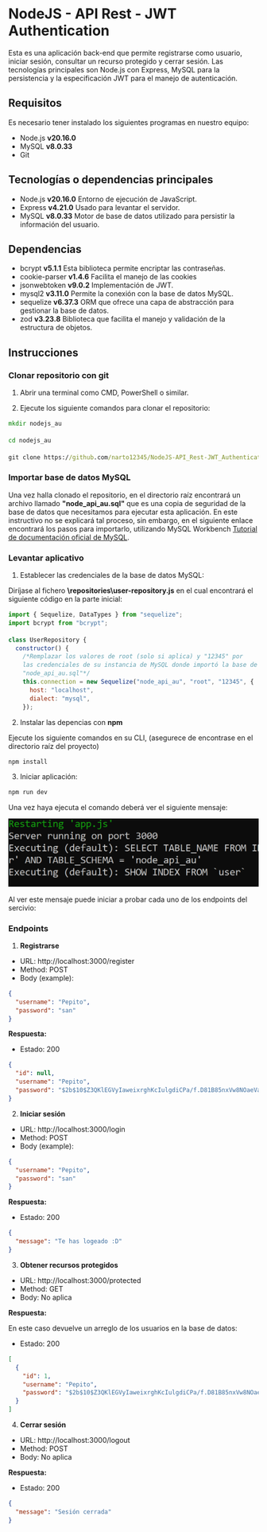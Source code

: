 # NodeJS - API Rest - JWT Authentication

Esta es una aplicación back-end que permite registrarse como usuario, iniciar sesión, consultar un recurso protegido y cerrar sesión. Las tecnologías principales son Node.js con Express, MySQL para la persistencia y la especificación JWT para el manejo de autenticación.

## Requisitos

Es necesario tener instalado los siguientes programas en nuestro equipo:

- Node.js **v20.16.0**
- MySQL **v8.0.33**
- Git

## Tecnologías o dependencias principales

- Node.js **v20.16.0** Entorno de ejecución de JavaScript.
- Express **v4.21.0** Usado para levantar el servidor.
- MySQL **v8.0.33** Motor de base de datos utilizado para persistir la información del usuario.

## Dependencias

- bcrypt **v5.1.1** Esta biblioteca permite encriptar las contraseñas.
- cookie-parser **v1.4.6** Facilita el manejo de las cookies
- jsonwebtoken **v9.0.2** Implementación de JWT.
- mysql2 **v3.11.0** Permite la conexión con la base de datos MySQL.
- sequelize **v6.37.3** ORM que ofrece una capa de abstracción para gestionar la base de datos.
- zod **v3.23.8** Biblioteca que facilita el manejo y validación de la estructura de objetos.

## Instrucciones

### Clonar repositorio con git

1. Abrir una terminal como CMD, PowerShell o similar.

2. Ejecute los siguiente comandos para clonar el repositorio:

```cmd
mkdir nodejs_au

cd nodejs_au

git clone https://github.com/narto12345/NodeJS-API_Rest-JWT_Authenticationion.git
```

### Importar base de datos MySQL

Una vez halla clonado el repositorio, en el directorio raíz encontrará un archivo llamado **"node_api_au.sql"** que es una copia de seguridad de la base de datos que necesitamos para ejecutar esta aplicación.
En este instructivo no se explicará tal proceso, sin embargo, en el siguiente enlace encontrará los pasos para importarlo, utilizando MySQL Workbench [Tutorial de documentación oficial de MySQL](https://dev.mysql.com/doc/workbench/en/wb-admin-export-import-management.html).

### Levantar aplicativo

1. Establecer las credenciales de la base de datos MySQL:

Diríjase al fichero **\repositories\user-repository.js** en el cual encontrará el siguiente código en la parte inicial:

```javascript
import { Sequelize, DataTypes } from "sequelize";
import bcrypt from "bcrypt";

class UserRepository {
  constructor() {
    /*Remplazar los valores de root (solo si aplica) y "12345" por
    las credenciales de su instancia de MySQL donde importó la base de datos
    "node_api_au.sql"*/
    this.connection = new Sequelize("node_api_au", "root", "12345", {
      host: "localhost",
      dialect: "mysql",
    });
```

2. Instalar las depencias con **npm**

Ejecute los siguiente comandos en su CLI, (asegurece de encontrase en el directorio raíz del proyecto)

```cmd
npm install
```

3. Iniciar aplicación:

```cmd
npm run dev
```

Una vez haya ejecuta el comando deberá ver el siguiente mensaje:

![server started](/resources/start_server.png)

Al ver este mensaje puede iniciar a probar cada uno de los endpoints del sercivio:

### Endpoints

1. **Registrarse**

- URL: http://localhost:3000/register
- Method: POST
- Body (example):

```json
{
  "username": "Pepito",
  "password": "san"
}
```

**Respuesta:**

- Estado: 200

```json
{
  "id": null,
  "username": "Pepito",
  "password": "$2b$10$Z3QKlEGVyIaweixrghKcIulgdiCPa/f.D81B85nxVw8NOaeVaOuAK"
}
```

2. **Iniciar sesión**

- URL: http://localhost:3000/login
- Method: POST
- Body (example):

```json
{
  "username": "Pepito",
  "password": "san"
}
```

**Respuesta:**

- Estado: 200

```json
{
  "message": "Te has logeado :D"
}
```

3. **Obtener recursos protegidos**

- URL: http://localhost:3000/protected
- Method: GET
- Body: No aplica

**Respuesta:**

En este caso devuelve un arreglo de los usuarios en la base de datos:

- Estado: 200

```json
[
  {
    "id": 1,
    "username": "Pepito",
    "password": "$2b$10$Z3QKlEGVyIaweixrghKcIulgdiCPa/f.D81B85nxVw8NOaeVaOuAK"
  }
]
```

4. **Cerrar sesión**

- URL: http://localhost:3000/logout
- Method: POST
- Body: No aplica

**Respuesta:**

- Estado: 200

```json
{
  "message": "Sesión cerrada"
}
```
